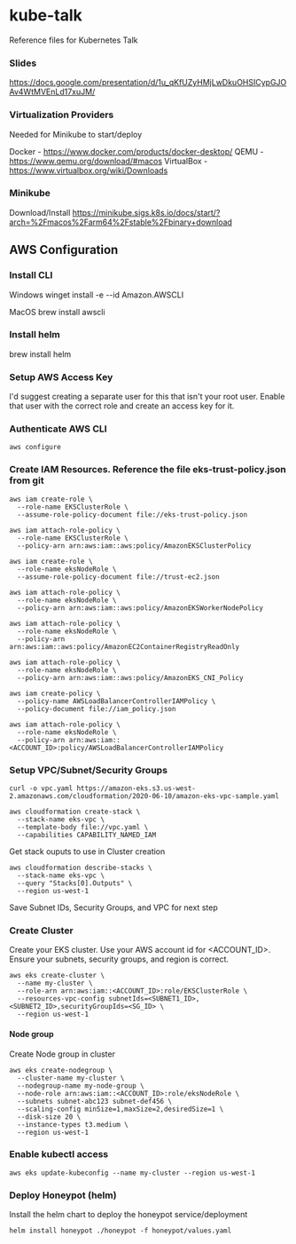# kube-talk
Reference files for Kubernetes Talk

### Slides
https://docs.google.com/presentation/d/1u_qKfUZyHMjLwDkuOHSICypGJOAv4WtMVEnLd17xuJM/

### Virtualization Providers
Needed for Minikube to start/deploy

Docker - https://www.docker.com/products/docker-desktop/
QEMU - https://www.qemu.org/download/#macos
VirtualBox - https://www.virtualbox.org/wiki/Downloads

### Minikube

Download/Install
https://minikube.sigs.k8s.io/docs/start/?arch=%2Fmacos%2Farm64%2Fstable%2Fbinary+download



## AWS Configuration

### Install CLI
Windows
winget install -e --id Amazon.AWSCLI

MacOS
brew install awscli

### Install helm

brew install helm

### Setup AWS Access Key
I'd suggest creating a separate user for this that isn't your root user. Enable that user with the correct role and create an access key for it.

### Authenticate AWS CLI

`aws configure`

### Create IAM Resources. Reference the file eks-trust-policy.json from git
```
aws iam create-role \
  --role-name EKSClusterRole \
  --assume-role-policy-document file://eks-trust-policy.json
```

```
aws iam attach-role-policy \
  --role-name EKSClusterRole \
  --policy-arn arn:aws:iam::aws:policy/AmazonEKSClusterPolicy
```
```
aws iam create-role \
  --role-name eksNodeRole \
  --assume-role-policy-document file://trust-ec2.json

aws iam attach-role-policy \
  --role-name eksNodeRole \
  --policy-arn arn:aws:iam::aws:policy/AmazonEKSWorkerNodePolicy

aws iam attach-role-policy \
  --role-name eksNodeRole \
  --policy-arn arn:aws:iam::aws:policy/AmazonEC2ContainerRegistryReadOnly

aws iam attach-role-policy \
  --role-name eksNodeRole \
  --policy-arn arn:aws:iam::aws:policy/AmazonEKS_CNI_Policy

aws iam create-policy \
  --policy-name AWSLoadBalancerControllerIAMPolicy \
  --policy-document file://iam_policy.json

aws iam attach-role-policy \
  --role-name eksNodeRole \
  --policy-arn arn:aws:iam::<ACCOUNT_ID>:policy/AWSLoadBalancerControllerIAMPolicy

```

### Setup VPC/Subnet/Security Groups

```
curl -o vpc.yaml https://amazon-eks.s3.us-west-2.amazonaws.com/cloudformation/2020-06-10/amazon-eks-vpc-sample.yaml
```

```
aws cloudformation create-stack \
  --stack-name eks-vpc \
  --template-body file://vpc.yaml \
  --capabilities CAPABILITY_NAMED_IAM
```

Get stack ouputs to use in Cluster creation
```
aws cloudformation describe-stacks \
  --stack-name eks-vpc \
  --query "Stacks[0].Outputs" \
  --region us-west-1
```
Save Subnet IDs, Security Groups, and VPC for next step

### Create Cluster
Create your EKS cluster. Use your AWS account id for <ACCOUNT_ID>. Ensure your subnets, security groups, and region is correct. 

```
aws eks create-cluster \
  --name my-cluster \
  --role-arn arn:aws:iam::<ACCOUNT_ID>:role/EKSClusterRole \
  --resources-vpc-config subnetIds=<SUBNET1_ID>,<SUBNET2_ID>,securityGroupIds=<SG_ID> \
  --region us-west-1
```


#### Node group
Create Node group in cluster
```
aws eks create-nodegroup \
  --cluster-name my-cluster \
  --nodegroup-name my-node-group \
  --node-role arn:aws:iam::<ACCOUNT_ID>:role/eksNodeRole \
  --subnets subnet-abc123 subnet-def456 \
  --scaling-config minSize=1,maxSize=2,desiredSize=1 \
  --disk-size 20 \
  --instance-types t3.medium \
  --region us-west-1
```

### Enable kubectl access

```
aws eks update-kubeconfig --name my-cluster --region us-west-1
```

### Deploy Honeypot (helm)
Install the helm chart to deploy the honeypot service/deployment

```
helm install honeypot ./honeypot -f honeypot/values.yaml
```



